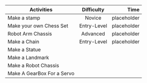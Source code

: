 | Activities    | Difficulty    | Time  |
| ------------- |:-------------:| -----:|
| Make a stamp      | Novice | placeholder |
| Make your own Chess Set      | Entry-Level |  placeholder |
| Robot Arm Chassis   | Advanced   |  placeholder |
| Make a Chain | Entry-Level |  placeholder |
| Make a Statue |  |   |  
| Make a Landmark | | |
| Make a Robot Chassis |  | |
| Make A GearBox For a Servo |  | |  
